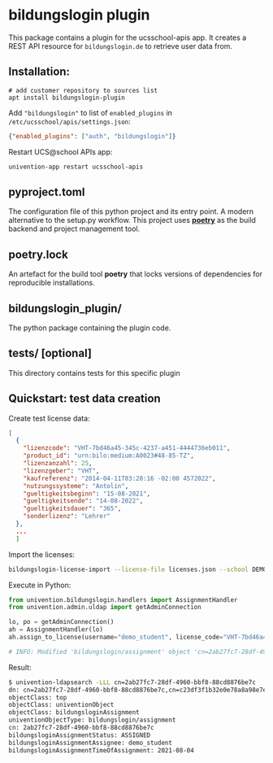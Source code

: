 # bildungslogin plugin

This package contains a plugin for the ucsschool-apis app. It creates a REST API resource for `bildungslogin.de` to retrieve user data from.

## Installation:

```
# add customer repository to sources list
apt install bildungslogin-plugin
```

Add `"bildungslogin"` to list of `enabled_plugins` in `/etc/ucsschool/apis/settings.json`:

```json
{"enabled_plugins": ["auth", "bildungslogin"]}
```

Restart UCS@school APIs app:

```bash
univention-app restart ucsschool-apis
```

## pyproject.toml

The configuration file of this python project and its entry point. A modern alternative to the setup.py workflow.
This project uses [**poetry**](https://python-poetry.org/docs/) as the build backend and project management tool.

## poetry.lock

An artefact for the build tool **poetry** that locks versions of dependencies for reproducible installations.

## bildungslogin_plugin/

The python package containing the plugin code.

## tests/ [optional]

This directory contains tests for this specific plugin

## Quickstart: test data creation

Create test license data:

```json
[
  {
    "lizenzcode": "VHT-7bd46a45-345c-4237-a451-4444736eb011",
    "product_id": "urn:bilo:medium:A0023#48-85-TZ",
    "lizenzanzahl": 25,
    "lizenzgeber": "VHT",
    "kaufreferenz": "2014-04-11T03:28:16 -02:00 4572022",
    "nutzungssysteme": "Antolin",
    "gueltigkeitsbeginn": "15-08-2021",
    "gueltigkeitsende": "14-08-2022",
    "gueltigkeitsdauer": "365",
    "sonderlizenz": "Lehrer"
  },
  ...
  ]
```

Import the licenses:

```bash
bildungslogin-license-import --license-file licenses.json --school DEMOSCHOOL
```

Execute in Python:

```python
from univention.bildungslogin.handlers import AssignmentHandler
from univention.admin.uldap import getAdminConnection

lo, po = getAdminConnection()
ah = AssignmentHandler(lo)
ah.assign_to_license(username="demo_student", license_code="VHT-7bd46a45-345c-4237-a451-4444736eb011")

# INFO: Modified 'bildungslogin/assignment' object 'cn=2ab27fc7-28df-4960-bbf8-88cd8876be7c,cn=c23df3f1b32e0e78a8a98e7ea2eacd5ad90447be01643d87bb34ceba942e9a39,cn=licenses,cn=bildungslogin,cn=vbm,cn=univention,dc=uni,dc=dtr'
```

Result:

```bash
$ univention-ldapsearch -LLL cn=2ab27fc7-28df-4960-bbf8-88cd8876be7c
dn: cn=2ab27fc7-28df-4960-bbf8-88cd8876be7c,cn=c23df3f1b32e0e78a8a98e7ea2eacd5ad90447be01643d87bb34ceba942e9a39,cn=licenses,cn=bildungslogin,cn=vbm,cn=univention,dc=uni,dc=dtr
objectClass: top
objectClass: univentionObject
objectClass: bildungsloginAssignment
univentionObjectType: bildungslogin/assignment
cn: 2ab27fc7-28df-4960-bbf8-88cd8876be7c
bildungsloginAssignmentStatus: ASSIGNED
bildungsloginAssignmentAssignee: demo_student
bildungsloginAssignmentTimeOfAssignment: 2021-08-04
```

